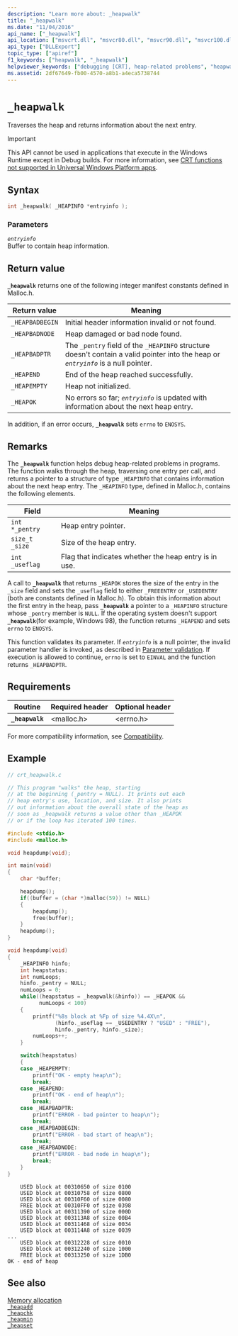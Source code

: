 ```yaml
---
description: "Learn more about: _heapwalk"
title: "_heapwalk"
ms.date: "11/04/2016"
api_name: ["_heapwalk"]
api_location: ["msvcrt.dll", "msvcr80.dll", "msvcr90.dll", "msvcr100.dll", "msvcr100_clr0400.dll", "msvcr110.dll", "msvcr110_clr0400.dll", "msvcr120.dll", "msvcr120_clr0400.dll", "ucrtbase.dll", "api-ms-win-crt-heap-l1-1-0.dll"]
api_type: ["DLLExport"]
topic_type: ["apiref"]
f1_keywords: ["heapwalk", "_heapwalk"]
helpviewer_keywords: ["debugging [CRT], heap-related problems", "heapwalk function", "_heapwalk function"]
ms.assetid: 2df67649-fb00-4570-a8b1-a4eca5738744
---
```

# `_heapwalk`

Traverses the heap and returns information about the next entry.

> [!IMPORTANT]
> This API cannot be used in applications that execute in the Windows Runtime except in Debug builds. For more information, see [CRT functions not supported in Universal Windows Platform apps](../../cppcx/crt-functions-not-supported-in-universal-windows-platform-apps.md).

## Syntax

```C
int _heapwalk( _HEAPINFO *entryinfo );
```

### Parameters

*`entryinfo`*\
Buffer to contain heap information.

## Return value

**`_heapwalk`** returns one of the following integer manifest constants defined in Malloc.h.

|Return value|Meaning|
|-|-|
|`_HEAPBADBEGIN`| Initial header information invalid or not found.|
|`_HEAPBADNODE`| Heap damaged or bad node found.|
|`_HEAPBADPTR`| The `_pentry` field of the `_HEAPINFO` structure doesn't contain a valid pointer into the heap or *`entryinfo`* is a null pointer.|
|`_HEAPEND`| End of the heap reached successfully.|
|`_HEAPEMPTY`| Heap not initialized.|
|`_HEAPOK`| No errors so far; *`entryinfo`* is updated with information about the next heap entry.|

In addition, if an error occurs, **`_heapwalk`** sets `errno` to `ENOSYS`.

## Remarks

The **`_heapwalk`** function helps debug heap-related problems in programs. The function walks through the heap, traversing one entry per call, and returns a pointer to a structure of type `_HEAPINFO` that contains information about the next heap entry. The `_HEAPINFO` type, defined in Malloc.h, contains the following elements.

|Field|Meaning|
|-|-|
|`int *_pentry`|Heap entry pointer.|
|`size_t _size`|Size of the heap entry.|
|`int _useflag`|Flag that indicates whether the heap entry is in use.|

A call to **`_heapwalk`** that returns `_HEAPOK` stores the size of the entry in the `_size` field and sets the `_useflag` field to either `_FREEENTRY` or `_USEDENTRY` (both are constants defined in Malloc.h). To obtain this information about the first entry in the heap, pass **`_heapwalk`** a pointer to a `_HEAPINFO` structure whose `_pentry` member is `NULL`. If the operating system doesn't support **`_heapwalk`**(for example, Windows 98), the function returns `_HEAPEND` and sets `errno` to `ENOSYS`.

This function validates its parameter. If *`entryinfo`* is a null pointer, the invalid parameter handler is invoked, as described in [Parameter validation](../parameter-validation.md). If execution is allowed to continue, `errno` is set to `EINVAL` and the function returns `_HEAPBADPTR`.

## Requirements

|Routine|Required header|Optional header|
|-------------|---------------------|---------------------|
|**`_heapwalk`**|\<malloc.h>|\<errno.h>|

For more compatibility information, see [Compatibility](../compatibility.md).

## Example

```C
// crt_heapwalk.c

// This program "walks" the heap, starting
// at the beginning (_pentry = NULL). It prints out each
// heap entry's use, location, and size. It also prints
// out information about the overall state of the heap as
// soon as _heapwalk returns a value other than _HEAPOK
// or if the loop has iterated 100 times.

#include <stdio.h>
#include <malloc.h>

void heapdump(void);

int main(void)
{
    char *buffer;

    heapdump();
    if((buffer = (char *)malloc(59)) != NULL)
    {
        heapdump();
        free(buffer);
    }
    heapdump();
}

void heapdump(void)
{
    _HEAPINFO hinfo;
    int heapstatus;
    int numLoops;
    hinfo._pentry = NULL;
    numLoops = 0;
    while((heapstatus = _heapwalk(&hinfo)) == _HEAPOK &&
          numLoops < 100)
    {
        printf("%8s block at %Fp of size %4.4X\n",
               (hinfo._useflag == _USEDENTRY ? "USED" : "FREE"),
               hinfo._pentry, hinfo._size);
        numLoops++;
    }

    switch(heapstatus)
    {
    case _HEAPEMPTY:
        printf("OK - empty heap\n");
        break;
    case _HEAPEND:
        printf("OK - end of heap\n");
        break;
    case _HEAPBADPTR:
        printf("ERROR - bad pointer to heap\n");
        break;
    case _HEAPBADBEGIN:
        printf("ERROR - bad start of heap\n");
        break;
    case _HEAPBADNODE:
        printf("ERROR - bad node in heap\n");
        break;
    }
}
```

```Output
    USED block at 00310650 of size 0100
    USED block at 00310758 of size 0800
    USED block at 00310F60 of size 0080
    FREE block at 00310FF0 of size 0398
    USED block at 00311390 of size 000D
    USED block at 003113A8 of size 00B4
    USED block at 00311468 of size 0034
    USED block at 003114A8 of size 0039
...
    USED block at 00312228 of size 0010
    USED block at 00312240 of size 1000
    FREE block at 00313250 of size 1DB0
OK - end of heap
```

## See also

[Memory allocation](../memory-allocation.md)\
[`_heapadd`](../heapadd.md)\
[`_heapchk`](heapchk.md)\
[`_heapmin`](heapmin.md)\
[`_heapset`](../heapset.md)
